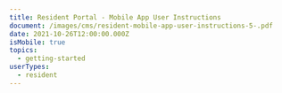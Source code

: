 ```yaml
---
title: Resident Portal - Mobile App User Instructions
document: /images/cms/resident-mobile-app-user-instructions-5-.pdf
date: 2021-10-26T12:00:00.000Z
isMobile: true
topics:
  - getting-started
userTypes:
  - resident
---
```

